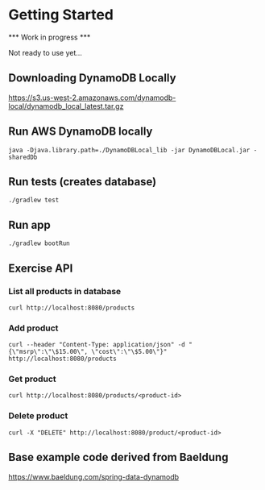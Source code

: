 # Getting Started

*** Work in progress ***

Not ready to use yet...

## Downloading DynamoDB Locally

https://s3.us-west-2.amazonaws.com/dynamodb-local/dynamodb_local_latest.tar.gz


## Run AWS DynamoDB locally

`java -Djava.library.path=./DynamoDBLocal_lib -jar DynamoDBLocal.jar -sharedDb`


## Run tests (creates database)

`./gradlew test`


## Run app

`./gradlew bootRun`


## Exercise API

### List all products in database
`curl http://localhost:8080/products`


### Add product
`curl --header "Content-Type: application/json" -d "{\"msrp\":\"\$15.00\", \"cost\":\"\$5.00\"}" http://localhost:8080/products`

### Get product
`curl http://localhost:8080/products/<product-id>`

### Delete product
`curl -X "DELETE" http://localhost:8080/product/<product-id>`


## Base example code derived from Baeldung

https://www.baeldung.com/spring-data-dynamodb